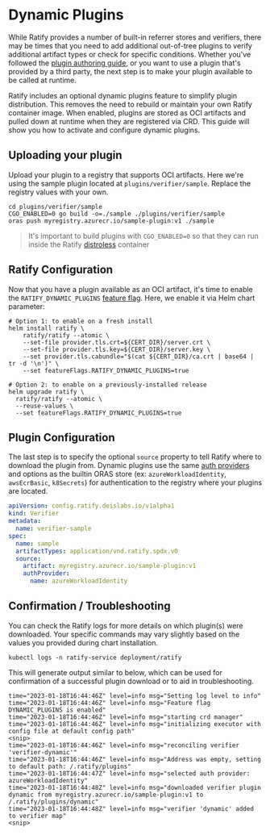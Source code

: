 # Dynamic Plugins

While Ratify provides a number of built-in referrer stores and verifiers, there may be times that you need to add additional out-of-tree plugins to verify additional artifact types or check for specific conditions. Whether you've followed the [plugin authoring guide](./creating-plugins.md), or you want to use a plugin that's provided by a third party, the next step is to make your plugin available to be called at runtime.

Ratify includes an optional dynamic plugins feature to simplify plugin distribution. This removes the need to rebuild or maintain your own Ratify container image. When enabled, plugins are stored as OCI artifacts and pulled down at runtime when they are registered via CRD. This guide will show you how to activate and configure dynamic plugins.

## Uploading your plugin

Upload your plugin to a registry that supports OCI artifacts. Here we're using the sample plugin located at `plugins/verifier/sample`. Replace the registry values with your own.

```shell
cd plugins/verifier/sample
CGO_ENABLED=0 go build -o=./sample ./plugins/verifier/sample
oras push myregistry.azurecr.io/sample-plugin:v1 ./sample
```

> It's important to build plugins with `CGO_ENABLED=0` so that they can run inside the Ratify [distroless](https://github.com/GoogleContainerTools/distroless) container

## Ratify Configuration

Now that you have a plugin available as an OCI artifact, it's time to enable the `RATIFY_DYNAMIC_PLUGINS` [feature flag](/docs/reference/usage.md#feature-flags). Here, we enable it via Helm chart parameter:

```shell
# Option 1: to enable on a fresh install
helm install ratify \
    ratify/ratify --atomic \
    --set-file provider.tls.crt=${CERT_DIR}/server.crt \
    --set-file provider.tls.key=${CERT_DIR}/server.key \
    --set provider.tls.cabundle="$(cat ${CERT_DIR}/ca.crt | base64 | tr -d '\n')" \
    --set featureFlags.RATIFY_DYNAMIC_PLUGINS=true

# Option 2: to enable on a previously-installed release
helm upgrade ratify \
  ratify/ratify --atomic \
  --reuse-values \
  --set featureFlags.RATIFY_DYNAMIC_PLUGINS=true
```

## Plugin Configuration

The last step is to specify the optional `source` property to tell Ratify where to download the plugin from. Dynamic plugins use the same [auth providers](/docs/reference/oras-auth-provider.md) and options as the builtin ORAS store (ex: `azureWorkloadIdentity`, `awsEcrBasic`, `k8Secrets`) for authentication to the registry where your plugins are located.

```yaml
apiVersion: config.ratify.deislabs.io/v1alpha1
kind: Verifier
metadata:
  name: verifier-sample
spec:
  name: sample
  artifactTypes: application/vnd.ratify.spdx.v0
  source:
    artifact: myregistry.azurecr.io/sample-plugin:v1
    authProvider:
      name: azureWorkloadIdentity
```

## Confirmation / Troubleshooting

You can check the Ratify logs for more details on which plugin(s) were downloaded. Your specific commands may vary slightly based on the values you provided during chart installation.

```shell
kubectl logs -n ratify-service deployment/ratify
```

This will generate output similar to below, which can be used for confirmation of a successful plugin download or to aid in troubleshooting.

```text
time="2023-01-18T16:44:46Z" level=info msg="Setting log level to info"
time="2023-01-18T16:44:46Z" level=info msg="Feature flag DYNAMIC_PLUGINS is enabled"
time="2023-01-18T16:44:46Z" level=info msg="starting crd manager"
time="2023-01-18T16:44:46Z" level=info msg="initializing executor with config file at default config path"
<snip>
time="2023-01-18T16:44:46Z" level=info msg="reconciling verifier 'verifier-dynamic'"
time="2023-01-18T16:44:46Z" level=info msg="Address was empty, setting to default path: /.ratify/plugins"
time="2023-01-18T16:44:47Z" level=info msg="selected auth provider: azureWorkloadIdentity"
time="2023-01-18T16:44:48Z" level=info msg="downloaded verifier plugin dynamic from myregistry.azurecr.io/sample-plugin:v1 to /.ratify/plugins/dynamic"
time="2023-01-18T16:44:48Z" level=info msg="verifier 'dynamic' added to verifier map"
<snip>
```
